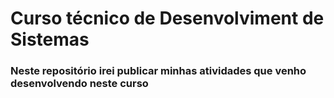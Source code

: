 # Curso técnico de Desenvolviment de Sistemas
### Neste repositório irei publicar minhas atividades que venho desenvolvendo neste curso
